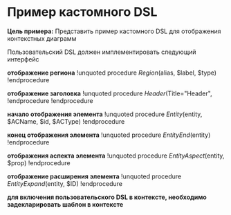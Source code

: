 # Пример кастомного DSL

**Цель примера:** Представить пример кастомного DSL для отображения контекстных диаграмм

Пользовательский DSL должен имплементировать следующий интерфейс

**отображение региона**
!unquoted procedure $Region($alias, $label, $type)
!endprocedure

**отображение заголовка**
!unquoted procedure $Header($Title="Header", !endprocedure
!endprocedure

**начало отображения элемента**
!unquoted procedure $Entity($entity, $ACName, $id, $ACType)
!endprocedure

**конец отображения элемента**
!unquoted procedure $EntityEnd($entity)
!endprocedure

**отображения аспекта элемента**
!unquoted procedure $EntityAspect($entity, $prop)
!endprocedure

**отображение расширения элемента**
!unquoted procedure $EntityExpand($entity, $ID)
!endprocedure

**для включения пользовательского DSL в контексте, необходимо задекларировать шаблон в контексте**
